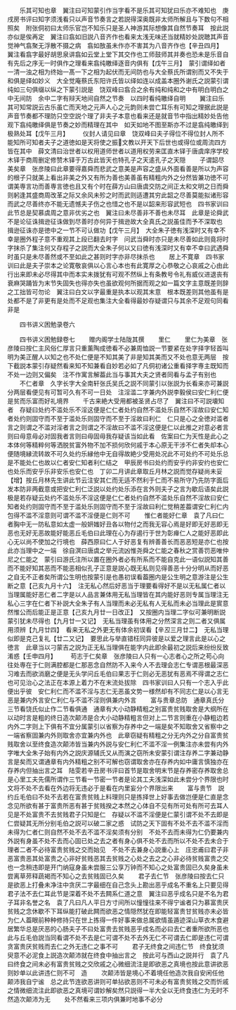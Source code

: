 <!-- { "loadSidebar": true } -->
　　乐其可知也章　翼注曰可知蒙引作当字看不是乐其可知犹曰乐亦不难知也　庚戌房书评曰知字须浅看只以声音节奏言之若説得深奥既非太师所解且与下数句不相照矣　附张侗初曰太师乐官岂不知乐只是圣人神游其际想像其自然节奏耳　按此説亦似是俟再定　翼注曰翕如旧説八音齐作也看来太浅无味还当就精妙处説聴其声音觉神气翕聚无浮散不摄之病　翕如敔虽未作亦不害其为八音齐作也【辛丑四月】　翼注看翕字最好胡思泉讲翕如云堂上堂下其交作也工师鼓师其并奏也恐未是乐音自有先后之序无一时俱作之理看来翕纯皦绎逐音内俱有【戊午三月】　蒙引谓绎如者一清一浊之相为终始一髙一下之相为起伏而无间防也与大全蔡氏所谓别而又不失于和俱是绎如妙义　大全觉庵蔡氏东阳许氏皆以绎如连以成盖本圈外谢氏之説蒙引谓纯如三句俱缀以纵之下蒙引説是　饶双峰曰翕合之余有纯和纯和之中有明白明白之中无间防　余中二字有辩天地间自然之节奏　以四时看纯皦绎自明
　　翼注曰乐其可知常説云古乐虽亡而天地之元声人心之元韵则未尝亡耳乐有可知之理据此説是声音节奏都不理防只空空説个理了非夫子本意也看来还是就音节中指出精妙处告他观下翕纯皦绎俱是节奏之妙而精理在其中　如天如地不图至斯亦不过是翕纯皦绎到极熟处耳【戊午三月】
　　仪封人请见曰章　饶双峰曰夫子得位不得位封人所不能知所可知者夫子之道徳如是天将使之振文教以开天下后世也或得位或周流四方皆在其中　薛文清曰治世者以权用道师世者以道用权劳来匡直木铎于唐虞庠序学校木铎于商周删定修赞木铎于万古此皆天也特孔子之天逺孔子之天隠
　　子谓韶尽美矣章　张彦陵曰此章要得嘉舜而悲武之意美是声容之盛从外面看善是所以为声容的根子只就美上看出非美之外又有所为善也美善虽有精粗内外之分然皆兼功徳不可谓美専言功而善専言徳也且又有个时在薛方山曰唐虞交防之间正太和文明之日而舜则躬逢其盛商周改革之际又余风未殄之时而武则适遭其穷此韶之尽善莫能拟诸形容而武之尽善终亦不能无遗憾夫子伤之也惜之也不是以韶来形容武短也　四书家训曰此节总是契慕虞周之意非优劣之也　翼注曰未尽善非不善也未尽耳　此章是论舜武不是论征诛揖逊征诛做到尽善时亦何异于揖逊故大全真氏之説虽佳而予不深取也　揖逊征诛亦是徳中之一节不可认做功【戊午三月】　大全朱子徳有浅深时又有幸不幸是圈外程子意不重观其上段已翻去时字　问武当舜时亦只是未尽善如此则竟将时字抹杀了集注何又存程子之説而大全朱子何以又曰徳有浅深时又有幸不幸曰武遇舜时虽只是未尽善然或不至如此之甚则时字亦非尽抹杀也
　　居上不寛章　四书家训曰此是夫子崇本之论寛敬哀俱以心言心本也有此寛厚之心恭敬之心哀戚之心由此行出来即未必尽得其中而本实未拨犹有可观不然纵上有条教号令礼有威仪进退丧有衰麻哭踊皆为末节失固失也得亦失也虽欲观何所据而观之如一篇文字主意既差则辞之工拙皆可勿论　翼注曰白文以字最重是执本以观其末意　根本既差则其他虽有是处都不是了非更有是处而不足观也集注大全看得最妙存疑谓只与其余不足观句同看非是

　　四书讲义困勉录卷六

　　四书讲义困勉録卷七
　　赠内阁学士陆陇其撰
　　里仁
　　里仁为美章　张彦陵曰按仁主风俗仁厚言只重薰陶成徳看不必兼周恤説一节要紧在处字择字轻首叫明为美正醒人以知之也不处仁便是不知其美了非是知其美而又不处也意无两层　按下截説本蒙引存疑然看来知不知兼看自妙若必如了凡侗初诸公重看择字専主既知而不处一边则又偏矣　注不作寓言解葢此当与事其大夫之贤者同看与孟子有别也
　　不仁者章　久字长字大全南轩张氏吴氏之説不同蒙引以张説为长看来亦可兼説分两层看便见有可暂可久有不可一日处　注淫滥二字兼内外説李毅侯曰安仁利仁便是贫而乐富而好礼境界
　　千古来絶大受用都被圣贤占尽了　翼注曰不可説壊知者　存疑曰处约不滥处乐不淫这便是仁仁者处约自然不滥处乐自然不淫故曰安仁知者处约则固守而不至于滥处乐则固守而不至于淫故曰利仁　仁只是心之全徳对滥者言之则谓之不滥对淫者言之则谓之不淫故曰不滥不淫这便是仁以此推之对意必者言则曰毋意毋必对固我者言则曰毋固毋我存疑该当如此看　佐案曰仁为天性是此心之本体何等精粹何等洒脱贫富外物不加不损何欣何戚于本心原无干涉不仁者失却本心便随境縁流转故不可久处约乐縁他中无自得故絶少受用处况此不可处约不可处乐总是不能处仁也故以仁者安仁知者利仁结之　甲辰房书曰处约而安乎约非安约也安仁也处乐而安乎乐非安乐也安仁也　丁卯二月讲此章取丘月林之説而觉存疑尚未妥　【增】按丘月林先生讲此节云注安其仁而无适不然利于仁而不易所守乃先防字面后发本防非两截意或把安仁利仁泛説以处约处乐添在言外则夫子之言为歇后语矣此説极是若存疑云处约不滥处乐不淫这便是仁仁者处约自然不滥处乐自然不淫故曰安仁知者处约则固守而不至于滥处乐则固守而不至于淫故曰利仁觉稍差葢谓安仁利仁内包得不滥不淫意则可谓不滥不淫便是仁则不可
　　惟仁者能好仁章　袁了凡曰仁者胸中无一防私意如太虚一般妍媸好丑各以物付之而我无容心焉是好即无好恶即无恶也无好无恶故能好能恶丘毛伯曰此理在心为存遏行于世为彰瘅仁人之能好恶即此心无以尚不使加之行境也　薛西原曰仁人于好恶复有辨善善长而恶恶短是亦仁也按此亦当理中之一端　徐自溟曰唐虞之举元流凶惟尧舜之仁能之春秋之赏善罚恶唯仲尼之仁能之　蒙引曰游氏注所以置在圈外者必有所系而不能自克此一语似説知其善而不能好知其恶而不能恶相似孔子正意是説心既无私则见得善恶十分分明从而好恶之自无不正者矣所谓公生明也按蒙引是也愚初误看葢圈内是公生明之意游注是公生断之意【己亥九月十六】　注无私心然后好恶当于理要看得好不是以无私属仁者以当理属能好恶仁者二字是以人品言兼体用无私当理皆在其内能好恶则专属当理注无私心三字在仁者下补説大全朱子有人当理而未必无私有人无私而未必当理此是賔意然惟公而后能正是正意【己亥九月廿一日改正】　又按圈内当理二字似可兼明断説蒙引犹未尽得也【九月廿一又记】　无私当理虽有体用之分然深言之则二者又俱属用须辨【九月廿四】　看来无私之外更无有体余初误看【辛丒三月廿二】　无私当理似即是克己复礼【廿二又记】　要思此与举直错枉同异彼是以爱之理言此是以心之徳言　此章当以刁蒙吉之説为正无私当理俱在能字内此即余最初之説后来纷纷反致淆惑【壬申四月】
　　苟志于仁矣章　张彦陵曰人只有一心志者心之所之苟心向往处専在于仁则满腔都是仁那恶念自然防不入来今人不去理会志仁专谓恶根最深恶习难去而欲消磨之便是无头学问丘毛伯曰果志于仁则必无恶犹有恶焉不得谓之志仁也可见治心之法正在本源上着力不在末流处拔除　四书家训曰人只有一个志入乎此便出乎彼　安仁利仁而不滥不淫与志仁无恶虽文势一様然却有不同志仁是以心言无恶是兼内外言安仁利仁与不滥不淫则俱兼内外言
　　富与贵章总防　通章真氏分三节看饶氏似止作二节看俱通　通章有大小动静精粗之别富贵贫贱取舍是大纲所在以动时言是粗的终日造次颠沛是合大小动静精粗言但对上二节言则重在小静粗边若内外二字则上下俱有不宜分属蒙引以省察为存养中之一端是矣不知取舍又省察中之一端省察固兼内外则取舍亦宜兼内外也　此章窃疑有精粗之分无内外之分自富贵贫贱取舍以至终食造次颠沛皆当兼内外説与安仁利仁不滥不淫一例集注亦未尝有内外字唯大全朱子始有内外之説庆源辅氏又从而演之窃所未安蒙引谓注存养二字兼动静言是矣而又谓通章有内外精粗之别不可解也窃谓取舍亦在存养内如中庸言慎独亦在存养内但抽出言之耳　陆雯若辛丑房书评曰首节是取舍明末节是存养密存养取舍总是心里工夫先儒所谓作三节看一节密一节者是论其工夫浅深如此未尝分个界限也时文将不处不去看在外边将无违必于是看在内里妄分个界限出来
　　富与贵节　説约丘毛伯曰不处不去若在富贵贫贱上料理则只是拣择世上好事去做岂便是仁直是念念见所欲有甚于富贵所恶有甚于贫贱揆之本然之心体自不见有所可处有所可去耳人见是不处富贵不去贫贱君子只知是仁　存疑以不滥不淫便是仁蒙引谓不处不去即是仁尝疑其无所分别毛伯之説可以破二家之惑　试防之天下固有不处不去不滥不淫而未得为仁者仁则自然不处不去不滥不淫矣须有分别　不处不去而未得为仁仍要兼内外説有身虽不处不去而心固已处之去之者有身心俱不处不去而所以不处不去未合于理者二者不必待富贵贫贱之交而始见　不处不去兼身心説重心上　庄忠甫曰君子非恶富贵恶其处富贵之心非好贫贱恶其去贫贱之心处之去之之心非必待贫贱富贵之交也一念稍违即是开门纳寇身虽未尝服三公享万钟而不知心之处富贵固已久矣身虽未尝离草茒释蔬褐而不知心之去贫贱固已久矣
　　君子去仁节　张彦陵曰按去仁只是欲恶上打叠未净注中贪厌二字最细在自己念头上勘出恶乎成名不重名上只要见得君子法不去仁耳此节是深着不处不去闗系仁道之意　翼注曰恶乎成名只是不名为君子耳非名誉之名　袁了凡曰凡人平日方寸间所以憧憧往来不得宁谧者只为慕富贵厌贫贱之念休歇不下耳纵能打破此闗而欲恶之情隠然犹在即能轻富贵甘贫贱亦未必皆为仁人葢眼前种种修持只在世上拣得一件好事来做总属欲情虽遁迹深山草衣木食避居繁华总是厌恶的心肠夫子不曰处富贵去贫贱恶乎成名而必曰去仁者重所欲所恶也　此与丘毛伯説当同看谓不处不去是仁可谓不处不去外无仁不可谓去仁即是违仁可谓贪富贵厌贫贱而去仁之外无违仁之事不可
　　君子无终食之间违仁节　终食犹须臾意不必泥食上説造次颠沛就在终食中抽出言之　按此可与西山之説并行　袁了凡曰终食之间未必有富贵贫贱之交欣戚之心微细流注是即欲恶之真境也按此意讲欲恶则妙单以此讲违仁则不可　造
　　次颠沛皆是境心不着境任他造次我自安闲任他颠沛我自宁谧　总之此节连欲恶讲则可单拈欲恶则不可未必有富贵贫贱之交而忻戚之情微细流注此即欲恶之真境可谓妙解矣然只説得一半大全以无终食违仁为无时不然造次颠沛为无
　　处不然看来三项内俱兼时地事不必分
